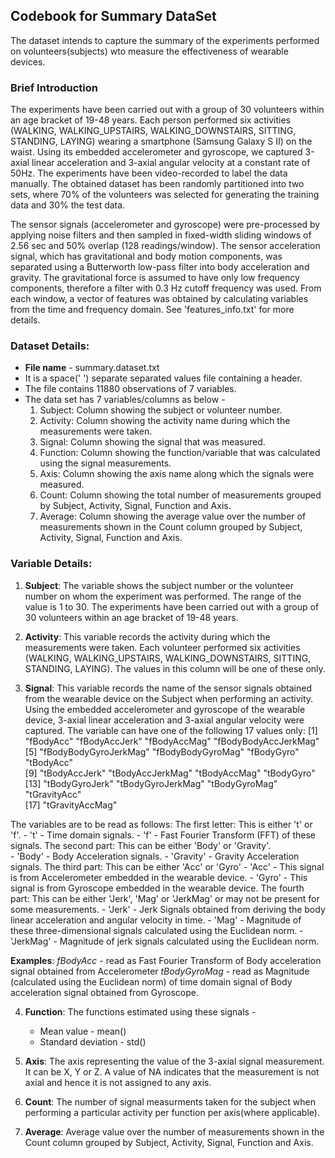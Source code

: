 ## Codebook for Summary DataSet
The dataset intends to capture the summary of the experiments performed on volunteers(subjects) wto measure the effectiveness of wearable devices. 

### Brief Introduction
The experiments have been carried out with a group of 30 volunteers within an age bracket of 19-48 years. Each person performed six activities (WALKING, WALKING_UPSTAIRS, WALKING_DOWNSTAIRS, SITTING, STANDING, LAYING) wearing a smartphone (Samsung Galaxy S II) on the waist. Using its embedded accelerometer and gyroscope, we captured 3-axial linear acceleration and 3-axial angular velocity at a constant rate of 50Hz. The experiments have been video-recorded to label the data manually. The obtained dataset has been randomly partitioned into two sets, where 70% of the volunteers was selected for generating the training data and 30% the test data. 

The sensor signals (accelerometer and gyroscope) were pre-processed by applying noise filters and then sampled in fixed-width sliding windows of 2.56 sec and 50% overlap (128 readings/window). The sensor acceleration signal, which has gravitational and body motion components, was separated using a Butterworth low-pass filter into body acceleration and gravity. The gravitational force is assumed to have only low frequency components, therefore a filter with 0.3 Hz cutoff frequency was used. From each window, a vector of features was obtained by calculating variables from the time and frequency domain. See 'features_info.txt' for more details. 


### Dataset Details: 
- **File name** - summary.dataset.txt 
- It is a space(' ') separate separated values file containing a header.
- The file contains 11880 observations of 7 variables.  
- The data set has 7 variables/columns as below -
	1. Subject:	Column showing the subject or volunteer number.
	2. Activity:	Column showing the activity name during which the measurements were taken.
	3. Signal:	Column showing the signal that was measured.
	4. Function:	Column showing the function/variable that was calculated using the signal measurements.
	5. Axis:		Column showing the axis name along which the signals were measured.
	6. Count:	Column showing the total number of measurements grouped by Subject, Activity, Signal, Function and Axis.
	7. Average:	Column showing the average value over the number of measurements shown in the Count column grouped by Subject, Activity, Signal, Function and Axis.
		

### Variable Details:
1. **Subject**: The variable shows the subject number or the volunteer number on whom the experiment was performed.  The range of the value is 1 to 30.  The experiments have been carried out with a group of 30 volunteers within an age bracket of 19-48 years. 

2. **Activity**: This variable records the activity during which the measurements were taken.  Each volunteer performed six activities (WALKING, WALKING_UPSTAIRS, WALKING_DOWNSTAIRS, SITTING, STANDING, LAYING).  The values in this column will be one of these only.

3. **Signal**:  This variable records the name of the sensor signals obtained from the wearable device on the Subject when performing an activity.  Using the embedded accelerometer and gyroscope of the wearable device, 3-axial linear acceleration and 3-axial angular velocity were captured. The variable can have one of the following 17 values only:
[1] "fBodyAcc"             "fBodyAccJerk"         "fBodyAccMag"          "fBodyBodyAccJerkMag" 
[5] "fBodyBodyGyroJerkMag" "fBodyBodyGyroMag"     "fBodyGyro"            "tBodyAcc"            
[9] "tBodyAccJerk"         "tBodyAccJerkMag"      "tBodyAccMag"          "tBodyGyro"           
[13] "tBodyGyroJerk"        "tBodyGyroJerkMag"     "tBodyGyroMag"         "tGravityAcc"         
[17] "tGravityAccMag"

The variables are to be read as follows:
The first letter: This is either 't' or 'f'. 
	- 't' - Time domain signals.
	- 'f' - Fast Fourier Transform (FFT) of these signals.
The second part: This can be either  'Body' or 'Gravity'.  
	- 'Body' - Body Acceleration signals.
	- 'Gravity' - Gravity Acceleration signals.
The third part: This can be either 'Acc' or 'Gyro'
	- 'Acc' - This signal is from Accelerometer embedded in the wearable device.
	- 'Gyro' - This signal is from Gyroscope embedded in the wearable device.
The fourth part: This can be either 'Jerk', 'Mag' or 'JerkMag' or may not be present for some measurements.
	- 'Jerk' - Jerk Signals obtained from deriving the body linear acceleration and angular velocity in time.
	- 'Mag' - Magnitude of these three-dimensional signals calculated using the Euclidean norm.
	- 'JerkMag' - Magnitude of jerk signals calculated using the Euclidean norm.
	
**Examples**:
*fBodyAcc* - read as Fast Fourier Transform of Body acceleration signal obtained from Accelerometer
*tBodyGyroMag* - read as Magnitude (calculated using the Euclidean norm) of time domain signal of Body acceleration signal obtained from Gyroscope.

4. **Function**: The functions estimated using these signals -
	- Mean value - mean()
	- Standard deviation - std()
	
5. **Axis**: The axis representing the value of the 3-axial signal measurement.  It can be X, Y or Z.  A value of NA indicates that the measurement is not axial and hence it is not assigned to any axis.

6. **Count**: The number of signal measurments taken for the subject when performing a particular activity per function per axis(where applicable).

7. **Average**: Average value over the number of measurements shown in the Count column grouped by Subject, Activity, Signal, Function and Axis.

